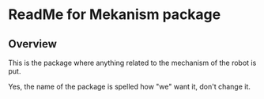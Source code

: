 # ReadMe for Mekanism package

## Overview

This is the package where anything related to the mechanism of the robot is put.

<p>

Yes, the name of the package is spelled how "we" want it, don't change it.
